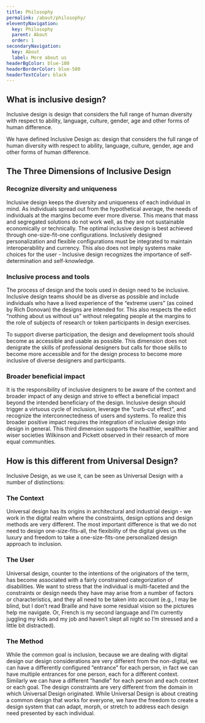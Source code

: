 ```yaml
---
title: Philosophy
permalink: /about/philosophy/
eleventyNavigation:
  key: Philosophy
  parent: About
  order: 1
secondaryNavigation:
  key: About
  label: More about us
headerBgColor: blue-100
headerBorderColor: blue-500
headerTextColor: black
---
```

## What is inclusive design?

Inclusive design is design that considers the full range of human diversity with respect to ability, language, culture, gender, age and other forms of human difference.

We have defined Inclusive Design as: design that considers the full range of human diversity with respect to ability, language, culture, gender, age and other forms of human difference.

## The Three Dimensions of Inclusive Design

### Recognize diversity and uniqueness

Inclusive design keeps the diversity and uniqueness of each individual in mind. As individuals spread out from the hypothetical average, the needs of individuals at the margins become ever more diverse. This means that mass and segregated solutions do not work well, as they are not sustainable economically or technically. The optimal inclusive design is best achieved through one-size-fit-one configurations. Inclusively designed personalization and flexible configurations must be integrated to maintain interoperability and currency. This also does not imply systems make choices for the user - Inclusive design recognizes the importance of self-determination and self-knowledge. 

### Inclusive process and tools

The process of design and the tools used in design need to be inclusive. Inclusive design teams should be as diverse as possible and include individuals who have a lived experience of the “extreme users” (as coined by Rich Donovan) the designs are intended for. This also respects the edict “nothing about us without us” without relegating people at the margins to the role of subjects of research or token participants in design exercises. 

To support diverse participation, the design and development tools should become as accessible and usable as possible. This dimension does not denigrate the skills of professional designers but calls for those skills to become more accessible and for the design process to become more inclusive of diverse designers and participants.

### Broader beneficial impact

It is the responsibility of inclusive designers to be aware of the context and broader impact of any design and strive to effect a beneficial impact beyond the intended beneficiary of the design. Inclusive design should trigger a virtuous cycle of inclusion, leverage the “curb-cut effect”, and recognize the interconnectedness of users and systems. To realize this broader positive impact requires the integration of inclusive design into design in general. This third dimension supports the healthier, wealthier and wiser societies Wilkinson and Pickett observed in their research of more equal communities.

## How is this different from Universal Design?

Inclusive Design, as we use it, can be seen as Universal Design with a number of distinctions:

### The Context

Universal design has its origins in architectural and industrial design - we work in the digital realm where the constraints, design options and design methods are very different. The most important difference is that we do not need to design one-size-fits-all, the flexibility of the digital gives us the luxury and freedom to take a one-size-fits-one personalized design approach to inclusion.

### The User

Universal design, counter to the intentions of the originators of the term, has become associated with a fairly constrained categorization of disabilities. We want to stress that the individual is multi-faceted and the constraints or design needs they have may arise from a number of factors or characteristics, and they all need to be taken into account (e.g., I may be blind, but I don’t read Braille and have some residual vision so the pictures help me navigate. Or, French is my second language and I’m currently juggling my kids and my job and haven’t slept all night so I’m stressed and a little bit distracted).

### The Method

While the common goal is inclusion, because we are dealing with digital design our design considerations are very different from the non-digital, we can have a differently configured “entrance” for each person, in fact we can have multiple entrances for one person, each for a different context. Similarly we can have a different “handle” for each person and each context or each goal. The design constraints are very different from the domain in which Universal Design originated. While Universal Design is about creating a common design that works for everyone, we have the freedom to create a design system that can adapt, morph, or stretch to address each design need presented by each individual.
